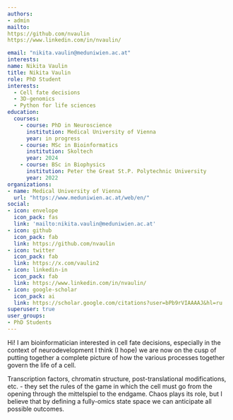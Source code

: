```yaml
---
authors:
- admin
mailto:
https://github.com/nvaulin
https://www.linkedin.com/in/nvaulin/

email: "nikita.vaulin@meduniwien.ac.at"
interests:
name: Nikita Vaulin
title: Nikita Vaulin
role: PhD Student
interests:
  - Cell fate decisions
  - 3D-genomics
  - Python for life sciences
education:
  courses:
    - course: PhD in Neuroscience
      institution: Medical University of Vienna
      year: in progress
    - course: MSc in Bioinformatics
      institution: Skoltech
      year: 2024
    - course: BSc in Biophysics
      institution: Peter the Great St.P. Polytechnic University
      year: 2022
organizations:
- name: Medical University of Vienna
  url: "https://www.meduniwien.ac.at/web/en/"
social:
- icon: envelope
  icon_pack: fas
  link: 'mailto:nikita.vaulin@meduniwien.ac.at'
- icon: github
  icon_pack: fab
  link: https://github.com/nvaulin
- icon: twitter
  icon_pack: fab
  link: https://x.com/vaulin2
- icon: linkedin-in
  icon_pack: fab
  link: https://www.linkedin.com/in/nvaulin/
- icon: google-scholar
  icon_pack: ai
  link: https://scholar.google.com/citations?user=bPb9rVIAAAAJ&hl=ru
superuser: true
user_groups:
- PhD Students
---
```

Hi! I am bioinformatician interested in cell fate decisions, especially in the context of neurodevelopment I think (I hope) we are now on the cusp of putting together a complete picture of how the various processes together govern the life of a cell.

Transcription factors, chromatin structure, post-translational modifications, etc. - they set the rules of the game in which the cell must go from the opening through the mittelspiel to the endgame. Chaos plays its role, but I believe that by defining a fully-omics state space we can anticipate all possible outcomes.